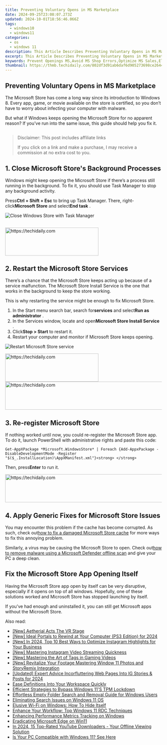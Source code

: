 ```yaml
---
title: Preventing Voluntary Opens in MS Marketplace
date: 2024-09-25T23:08:07.273Z
updated: 2024-10-01T18:56:46.066Z
tags:
  - windows10
  - windows11
categories:
  - os
  - windows 11
description: This Article Describes Preventing Voluntary Opens in MS Marketplace
excerpt: This Article Describes Preventing Voluntary Opens in MS Marketplace
keywords: Prevent Openings MS,Avoid MS Shop Errors,Optimize MS Sales,Eliminate Voluntary Closes,Secure MS Transactions,Enhance MS Market Safety,Trigger Control in MS Sale
thumbnail: https://thmb.techidaily.com/802df3d91ab6daf6d905273698ce2644dd2e6aa605c087ae0dc1d7ad5065d08f.jpg
---
```


## Preventing Voluntary Opens in MS Marketplace

 The Microsoft Store has come a long way since its introduction to Windows 8\. Every app, game, or movie available on the store is certified, so you don’t have to worry about infecting your computer with malware.

 But what if Windows keeps opening the Microsoft Store for no apparent reason? If you’ve run into the same issue, this guide should help you fix it.

##

>  Disclaimer: This post includes affiliate links
>
>  If you click on a link and make a purchase, I may receive a commission at no extra cost to you.
>

## 1\. Close Microsoft Store's Background Processes

 Windows might keep opening the Microsoft Store if there’s a process still running in the background. To fix it, you should use Task Manager to stop any background activity.

 Press**Ctrl + Shift + Esc** to bring up Task Manager. There, right-click**Microsoft Store** and select**End task** .

![Close Windows Store with Task Manager](https://static1.makeuseofimages.com/wordpress/wp-content/uploads/2023/04/task-manager-1.jpg)

##

<!-- affiliate ads begin -->
<a href="https://aligracehair.sjv.io/c/5597632/1975816/19272" target="_top" id="1975816">
  <img src="//a.impactradius-go.com/display-ad/19272-1975816" border="0" alt="https://techidaily.com" width="300" height="90"/>
</a>
<img height="0" width="0" src="https://aligracehair.sjv.io/i/5597632/1975816/19272" style="position:absolute;visibility:hidden;" border="0" />
<!-- affiliate ads end -->

## 2\. Restart the Microsoft Store Services

 There’s a chance that the Microsoft Store keeps acting up because of a service malfunction. The Microsoft Store Install Service is the one that works in the background to keep the store working.

 This is why restarting the service might be enough to fix Microsoft Store.

1. In the Start menu search bar, search for**services** and select**Run as administrator** .
2. In the Services window, locate and open**Microsoft Store Install Service** .
3. Click**Stop > Start** to restart it.
4. Restart your computer and monitor if Microsoft Store keeps opening.

![Restart Microsoft Store service](https://static1.makeuseofimages.com/wordpress/wp-content/uploads/2023/04/store-service-1.jpg)

<!-- affiliate ads begin -->
<a href="https://aligracehair.sjv.io/c/5597632/1938677/19272" target="_top" id="1938677">
  <img src="//a.impactradius-go.com/display-ad/19272-1938677" border="0" alt="https://techidaily.com" width="300" height="90"/>
</a>
<img height="0" width="0" src="https://aligracehair.sjv.io/i/5597632/1938677/19272" style="position:absolute;visibility:hidden;" border="0" />
<!-- affiliate ads end -->

<!-- affiliate ads begin -->
<a href="https://appsumo.8odi.net/c/5597632/2111994/7443" target="_top" id="2111994">
  <img src="//a.impactradius-go.com/display-ad/7443-2111994" border="0" alt="https://techidaily.com" width="728" height="90"/>
</a>
<img height="0" width="0" src="https://appsumo.8odi.net/i/5597632/2111994/7443" style="position:absolute;visibility:hidden;" border="0" />
<!-- affiliate ads end -->

## 3\. Re-register Microsoft Store

 If nothing worked until now, you could re-register the Microsoft Store app. To do it, launch PowerShell with administrative rights and paste this code:

`Get-AppXPackage *Microsoft.WindowsStore* | Foreach {Add-AppxPackage -DisableDevelopmentMode -Register "$($_.InstallLocation)\AppXManifest.xml"}<strong> </strong>`

 Then, press**Enter** to run it.

<!-- affiliate ads begin -->
<a href="https://unicoeye.pxf.io/c/5597632/2148773/18498" target="_top" id="2148773">
  <img src="//a.impactradius-go.com/display-ad/18498-2148773" border="0" alt="https://techidaily.com" width="728" height="90"/>
</a>
<img height="0" width="0" src="https://unicoeye.pxf.io/i/5597632/2148773/18498" style="position:absolute;visibility:hidden;" border="0" />
<!-- affiliate ads end -->

## 4\. Apply Generic Fixes for Microsoft Store Issues

 You may encounter this problem if the cache has become corrupted. As such, check out[how to fix a damaged Microsoft Store cache](https://www.makeuseof.com/ways-to-fix-damaged-microsoft-store-cache/) for more ways to fix this annoying problem.

 Similarly, a virus may be causing the Microsoft Store to open. Check out[how to remove malware using a Microsoft Defender offline scan](https://www.makeuseof.com/how-to-remove-malware-using-microsoft-defenders-offline-scan/) and give your PC a deep clean.

## Fix the Microsoft Store App Opening Itself

 Having the Microsoft Store app open by itself can be very disruptive, especially if it opens on top of all windows. Hopefully, one of these solutions worked and Microsoft Store has stopped launching by itself.

 If you’ve had enough and uninstalled it, you can still get Microsoft apps without the Microsoft Store.

<ins class="adsbygoogle"
     style="display:block"
     data-ad-format="autorelaxed"
     data-ad-client="ca-pub-7571918770474297"
     data-ad-slot="1223367746"></ins>

<ins class="adsbygoogle"
     style="display:block"
     data-ad-client="ca-pub-7571918770474297"
     data-ad-slot="8358498916"
     data-ad-format="auto"
     data-full-width-responsive="true"></ins>

<span class="atpl-alsoreadstyle">Also read:</span>
<div><ul>
<li><a href="https://extra-information.techidaily.com/new-aetherial-acts-the-vr-stage/"><u>[New] Aetherial Acts The VR Stage</u></a></li>
<li><a href="https://digital-screen-recording.techidaily.com/new-ideal-portals-to-rewind-at-your-computer-ps3-edition-for-2024/"><u>[New] Ideal Portals to Rewind at Your Computer (PS3 Edition) for 2024</u></a></li>
<li><a href="https://instagram-video-recordings.techidaily.com/new-in-2024-top-10-best-ways-to-optimize-instagram-highlights-for-your-business/"><u>[New] In 2024, Top 10 Best Ways to Optimize Instagram Highlights for Your Business</u></a></li>
<li><a href="https://instagram-clips.techidaily.com/new-mastering-instagram-video-streaming-quickness/"><u>[New] Mastering Instagram Video Streaming Quickness</u></a></li>
<li><a href="https://facebook-video-share.techidaily.com/new-mastering-the-art-of-tags-in-gaming-videos/"><u>[New] Mastering the Art of Tags in Gaming Videos</u></a></li>
<li><a href="https://fox-access.techidaily.com/new-revitalize-your-footage-mastering-window-11-photos-and-storyremix-integration/"><u>[New] Revitalize Your Footage Mastering Window 11 Photos and StoryRemix Integration</u></a></li>
<li><a href="https://instagram-clips.techidaily.com/updated-expert-advice-incorfluttering-web-pages-into-ig-stories-and-posts-for-2024/"><u>[Updated] Expert Advice Incorfluttering Web Pages Into IG Stories & Posts for 2024</u></a></li>
<li><a href="https://windows11.techidaily.com/ease-definitions-into-your-workspace-quickly/"><u>Ease Definitions Into Your Workspace Quickly</u></a></li>
<li><a href="https://windows11.techidaily.com/efficient-strategies-to-bypass-windows-11s-tpm-lockdown/"><u>Efficient Strategies to Bypass Windows 11'S TPM Lockdown</u></a></li>
<li><a href="https://windows11.techidaily.com/effortless-empty-folder-search-and-removal-guide-for-windows-users/"><u>Effortless Empty Folder Search and Removal Guide for Windows Users</u></a></li>
<li><a href="https://windows11.techidaily.com/eliminating-search-issues-on-windows-11-os/"><u>Eliminating Search Issues on Windows 11 OS</u></a></li>
<li><a href="https://windows11.techidaily.com/elusive-wi-fi-on-windows-how-to-hide-itself/"><u>Elusive Wi-Fi on Windows: How To Hide Itself</u></a></li>
<li><a href="https://windows11.techidaily.com/enhance-your-workflow-top-windows-11-rdc-techniques/"><u>Enhance Your Workflow: Top Windows 11 RDC Techniques</u></a></li>
<li><a href="https://windows11.techidaily.com/enhancing-performance-metrics-tracking-on-windows/"><u>Enhancing Performance Metrics Tracking on Windows</u></a></li>
<li><a href="https://windows11.techidaily.com/eradicating-microsoft-edge-on-win11/"><u>Eradicating Microsoft Edge on Win11</u></a></li>
<li><a href="https://youtube-lab.techidaily.com/24-15-top-rated-youtube-downloaders-your-offline-viewing-solution/"><u>In 2024, 15 Top-Rated YouTube Downloaders - Your Offline Viewing Solution</u></a></li>
<li><a href="https://win11-tips.techidaily.com/1719348868755-is-your-pc-compatible-with-windows-11-see-here/"><u>Is Your PC Compatible with Windows 11? See Here</u></a></li>
</ul></div>

